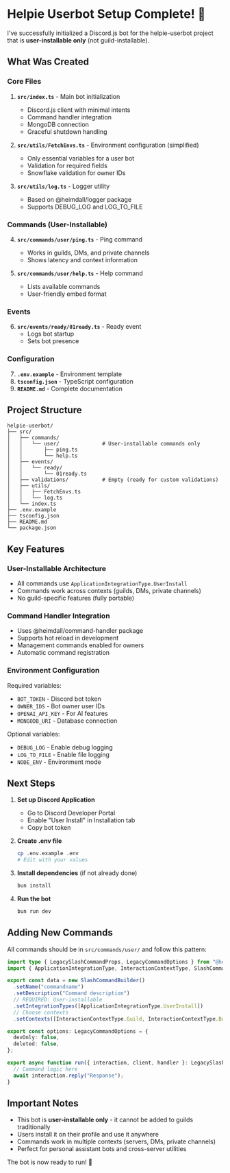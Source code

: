 # Helpie Userbot Setup Complete! 🎉

I've successfully initialized a Discord.js bot for the helpie-userbot project that is **user-installable only** (not guild-installable).

## What Was Created

### Core Files

1. **`src/index.ts`** - Main bot initialization

   - Discord.js client with minimal intents
   - Command handler integration
   - MongoDB connection
   - Graceful shutdown handling

2. **`src/utils/FetchEnvs.ts`** - Environment configuration (simplified)

   - Only essential variables for a user bot
   - Validation for required fields
   - Snowflake validation for owner IDs

3. **`src/utils/log.ts`** - Logger utility
   - Based on @heimdall/logger package
   - Supports DEBUG_LOG and LOG_TO_FILE

### Commands (User-Installable)

4. **`src/commands/user/ping.ts`** - Ping command

   - Works in guilds, DMs, and private channels
   - Shows latency and context information

5. **`src/commands/user/help.ts`** - Help command
   - Lists available commands
   - User-friendly embed format

### Events

6. **`src/events/ready/01ready.ts`** - Ready event
   - Logs bot startup
   - Sets bot presence

### Configuration

7. **`.env.example`** - Environment template
8. **`tsconfig.json`** - TypeScript configuration
9. **`README.md`** - Complete documentation

## Project Structure

```
helpie-userbot/
├── src/
│   ├── commands/
│   │   └── user/              # User-installable commands only
│   │       ├── ping.ts
│   │       └── help.ts
│   ├── events/
│   │   └── ready/
│   │       └── 01ready.ts
│   ├── validations/           # Empty (ready for custom validations)
│   ├── utils/
│   │   ├── FetchEnvs.ts
│   │   └── log.ts
│   └── index.ts
├── .env.example
├── tsconfig.json
├── README.md
└── package.json
```

## Key Features

### User-Installable Architecture

- All commands use `ApplicationIntegrationType.UserInstall`
- Commands work across contexts (guilds, DMs, private channels)
- No guild-specific features (fully portable)

### Command Handler Integration

- Uses @heimdall/command-handler package
- Supports hot reload in development
- Management commands enabled for owners
- Automatic command registration

### Environment Configuration

Required variables:

- `BOT_TOKEN` - Discord bot token
- `OWNER_IDS` - Bot owner user IDs
- `OPENAI_API_KEY` - For AI features
- `MONGODB_URI` - Database connection

Optional variables:

- `DEBUG_LOG` - Enable debug logging
- `LOG_TO_FILE` - Enable file logging
- `NODE_ENV` - Environment mode

## Next Steps

1. **Set up Discord Application**

   - Go to Discord Developer Portal
   - Enable "User Install" in Installation tab
   - Copy bot token

2. **Create .env file**

   ```bash
   cp .env.example .env
   # Edit with your values
   ```

3. **Install dependencies** (if not already done)

   ```bash
   bun install
   ```

4. **Run the bot**
   ```bash
   bun run dev
   ```

## Adding New Commands

All commands should be in `src/commands/user/` and follow this pattern:

```typescript
import type { LegacySlashCommandProps, LegacyCommandOptions } from "@heimdall/command-handler";
import { ApplicationIntegrationType, InteractionContextType, SlashCommandBuilder } from "discord.js";

export const data = new SlashCommandBuilder()
  .setName("commandname")
  .setDescription("Command description")
  // REQUIRED: User-installable
  .setIntegrationTypes([ApplicationIntegrationType.UserInstall])
  // Choose contexts
  .setContexts([InteractionContextType.Guild, InteractionContextType.BotDM, InteractionContextType.PrivateChannel]);

export const options: LegacyCommandOptions = {
  devOnly: false,
  deleted: false,
};

export async function run({ interaction, client, handler }: LegacySlashCommandProps) {
  // Command logic here
  await interaction.reply("Response");
}
```

## Important Notes

- This bot is **user-installable only** - it cannot be added to guilds traditionally
- Users install it on their profile and use it anywhere
- Commands work in multiple contexts (servers, DMs, private channels)
- Perfect for personal assistant bots and cross-server utilities

The bot is now ready to run! 🚀

